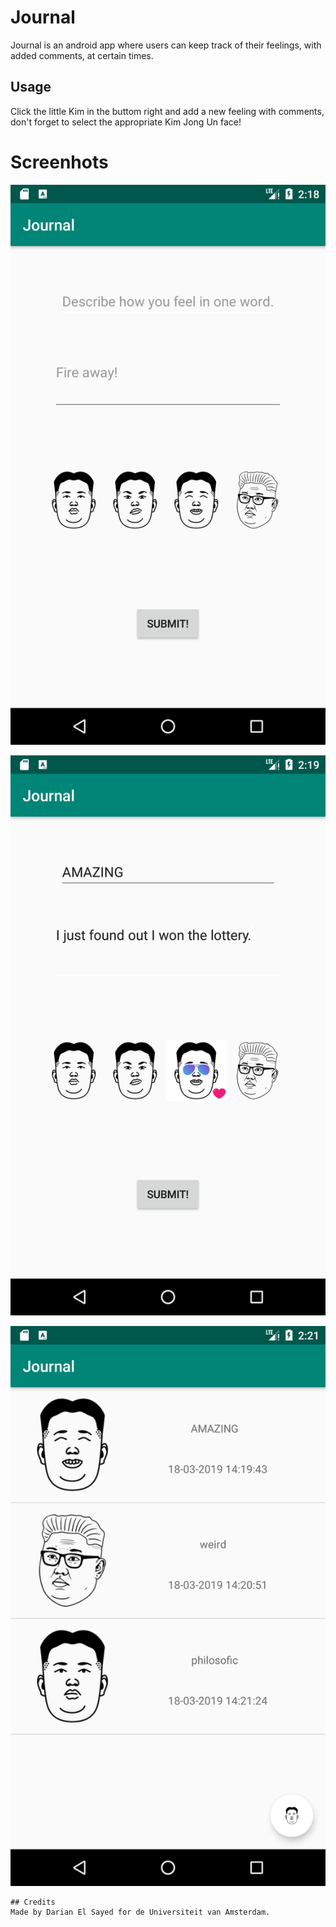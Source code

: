 # Journal

Journal is an android app where users can keep track of their feelings, with added comments, at certain times.

## Usage

Click the little Kim in the buttom right and add a new feeling with comments, don't forget to select the appropriate Kim Jong Un face!
# Screenhots

![ScreenShot1](https://github.com/dutchfarao/journal/blob/master/doc/Screenshot_1.png)

![ScreenShot2](https://github.com/dutchfarao/journal/blob/master/doc/Screenshot_2.png)

![ScreenShot3](https://github.com/dutchfarao/journal/blob/master/doc/Screenshot_3.png)


```
## Credits
Made by Darian El Sayed for de Universiteit van Amsterdam.
